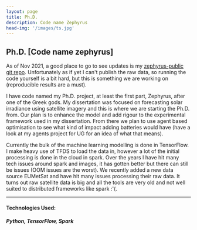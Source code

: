 ```yaml
---
layout: page
title: Ph.D.
description: Code name Zephyrus
head-img: '/images/ts.jpg'
---
```


## Ph.D. [Code name zephyrus]

As of Nov 2021, a good place to go to see updates is my [zephyrus-public git repo](https://github.com/TimCargan/zephyrus-public).
Unfortunately as if yet I can't publish the raw data, so running the code yourself is a bit hard, but this is something we are working on (reproducible results are a must).


I have code named my Ph.D. project, at least the first part, Zephyrus, after one of the Greek gods.
My dissertation was focused on forecasting solar irradiance using satellite imagery and this is where we are starting the Ph.D. from.
Our plan is to enhance the model and add rigour to the experimental framework used in my dissertation.
From there we plan to use agent based optimisation to see what kind of impact adding batteries would have (have a look at my agents project for UG for an idea of what that means).


Currently the bulk of the machine learning modelling is done in TensorFlow.
I make heavy use of TFDS to load the data in, however a lot of the initial processing is done in the cloud in spark.
Over the years I have hit many tech issues around spark and images, it has gotten better but there can still be issues (OOM issues are the worst).
We recently added a new data source EUMetSat and have hit many issues processing their raw data.
It turns out raw satellite data is big and all the tools are very old and not well suited to distributed frameworks like spark :'(.


---

#### Technologies Used:

##### Python, TensorFlow, Spark
